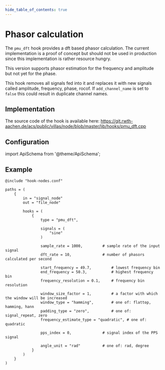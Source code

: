 ```yaml
---
hide_table_of_contents: true
---
```


# Phasor calculation

The `pmu_dft` hook provides a dft based phasor calculation. The current implementation is a proof of concept but should not be used in production since this implementation is rather resource hungry.

This version supports phasor estimation for the frequency and amplitude but not yet for the phase.

This hook removes all signals fed into it and replaces it with new signals called amplitude, frequency, phase, rocof. If `add_channel_name` is set to `false` this could result in duplicate channel names.

## Implementation

The source code of the hook is available here:
https://git.rwth-aachen.de/acs/public/villas/node/blob/master/lib/hooks/pmu_dft.cpp

## Configuration

import ApiSchema from '@theme/ApiSchema';

<ApiSchema example pointer="#/components/schemas/pmu_dft" />

## Example

``` url="external/node/etc/examples/hooks/pmu_dft.conf" title="node/etc/examples/hooks/pmu_dft.conf"
@include "hook-nodes.conf"

paths = (
	{
		in = "signal_node"
		out = "file_node"

		hooks = (
			{
				type = "pmu_dft",

				signals = (
					"sine"
				)

				sample_rate = 1000,			# sample rate of the input signal
				dft_rate = 10,				# number of phasors calculated per second

				start_frequency = 49.7,			# lowest frequency bin
				end_frequency = 50.3,			# highest frequency bin
				frequency_resolution = 0.1,		# frequency bin resolution

				window_size_factor = 1,			# a factor with which the window will be increased
				window_type = "hamming",		# one of: flattop, hamming, hann
				padding_type = "zero", 			# one of: signal_repeat, zero
				frequency_estimate_type = "quadratic", # one of: quadratic

				pps_index = 0,				# signal index of the PPS signal
				
				angle_unit = "rad" 			# one of: rad, degree
			}
		)
	}
)
```
